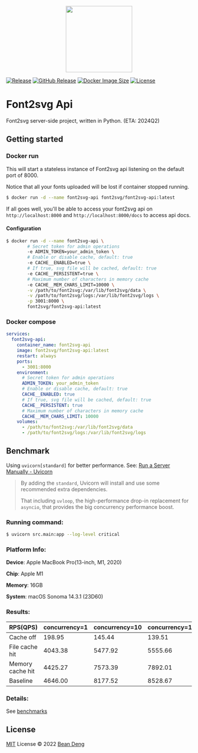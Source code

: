 <p align="center">
  <img width="180px" src="https://github.com/font2svg/font2svg/assets/1836701/bf958bc8-e375-4c09-9cb9-d7462d217dbc" />
</p>

[![Release](https://img.shields.io/github/actions/workflow/status/font2svg/font2svg-api/release.yml)](https://github.com/font2svg/font2svg-api/actions/workflows/release.yml)
[![GitHub Release](https://img.shields.io/github/v/release/font2svg/font2svg-api)](https://github.com/font2svg/font2svg-api/releases/latest)
[![Docker Image Size](https://img.shields.io/docker/image-size/font2svg/font2svg-api)](https://hub.docker.com/r/font2svg/font2svg-api)
[![License](https://img.shields.io/github/license/font2svg/font2svg-api)](https://github.com/font2svg/font2svg-api/blob/main/LICENSE)

# Font2svg Api

Font2svg server-side project, written in Python. (ETA: 2024Q2)

## Getting started

### Docker run

This will start a stateless instance of Font2svg api listening on the default port of 8000.

Notice that all your fonts uploaded will be lost if container stopped running.

```bash
$ docker run -d --name font2svg-api font2svg/font2svg-api:latest
```

If all goes well, you'll be able to access your font2svg api on `http://localhost:8000` and `http://localhost:8000/docs` to access api docs.

#### Configuration

```bash
$ docker run -d --name font2svg-api \
        # Secret token for admin operations
        -e ADMIN_TOKEN=your_admin_token \
        # Enable or disable cache, default: true
        -e CACHE__ENABLED=true \
        # If true, svg file will be cached, default: true
        -e CACHE__PERSISTENT=true \
        # Maximum number of characters in memory cache
        -e CACHE__MEM_CHARS_LIMIT=10000 \
        -v /path/to/font2svg:/var/lib/font2svg/data \
        -v /path/to/font2svg/logs:/var/lib/font2svg/logs \
        -p 3001:8000 \
        font2svg/font2svg-api:latest
```

### Docker compose

```yaml
services:
  font2svg-api:
    container_name: font2svg-api
    image: font2svg/font2svg-api:latest
    restart: always
    ports:
      - 3001:8000
    environment:
      # Secret token for admin operations
      ADMIN_TOKEN: your_admin_token
      # Enable or disable cache, default: true
      CACHE__ENABLED: true
      # If true, svg file will be cached, default: true
      CACHE__PERSISTENT: true
      # Maximum number of characters in memory cache
      CACHE__MEM_CHARS_LIMIT: 10000
    volumes:
      - /path/to/font2svg:/var/lib/font2svg/data
      - /path/to/font2svg/logs:/var/lib/font2svg/logs
```

## Benchmark

Using `uvicorn[standard]` for better performance. See: [Run a Server Manually - Uvicorn](https://fastapi.tiangolo.com/deployment/manually/#install-the-server-program)

> By adding the `standard`, Uvicorn will install and use some recommended extra dependencies.
>
> That including `uvloop`, the high-performance drop-in replacement for `asyncio`, that provides the big concurrency performance boost.

### Running command:

```bash
$ uvicorn src.main:app --log-level critical
```

### Platform Info:

**Device**: Apple MacBook Pro(13-inch, M1, 2020)

**Chip**: Apple M1

**Memory**: 16GB

**System**: macOS Sonoma 14.3.1 (23D60)

### Results:

| RPS(QPS)         | concurrency=1 | concurrency=10 | concurrency=100 |
| ---------------- | ------------- | -------------- | --------------- |
| Cache off        | 198.95        | 145.44         | 139.51          |
| File cache hit   | 4043.38       | 5477.92        | 5555.66         |
| Memory cache hit | 4425.27       | 7573.39        | 7892.01         |
| Baseline         | 4646.00       | 8177.52        | 8528.67         |

### Details:

See [benchmarks](https://github.com/font2svg/font2svg-api/tree/main/benchmarks)

## License

[MIT](https://github.com/font2svg/font2svg-api/blob/main/LICENSE) License © 2022 [Bean Deng](https://github.com/HADB)
